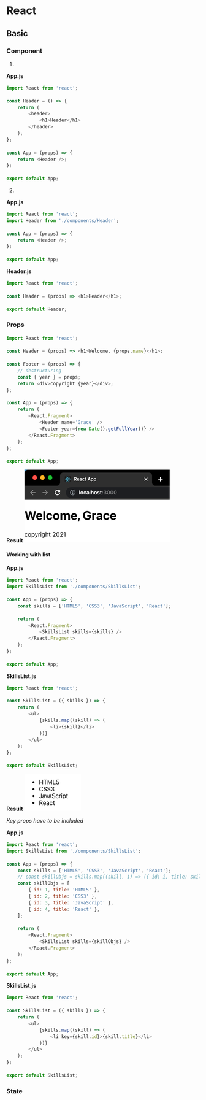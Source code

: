 # React

## Basic

### Component

1.

**App.js**

```javascript
import React from 'react';

const Header = () => {
	return (
		<header>
			<h1>Header</h1>
		</header>
	);
};

const App = (props) => {
	return <Header />;
};

export default App;
```

2.

**App.js**

```javascript
import React from 'react';
import Header from './components/Header';

const App = (props) => {
	return <Header />;
};

export default App;
```

**Header.js**

```javascript
import React from 'react';

const Header = (props) => <h1>Header</h1>;

export default Header;
```

### Props

```javascript
import React from 'react';

const Header = (props) => <h1>Welcome, {props.name}</h1>;

const Footer = (props) => {
	// destructuring
	const { year } = props;
	return <div>copyright {year}</div>;
};

const App = (props) => {
	return (
		<React.Fragment>
			<Header name='Grace' />
			<Footer year={new Date().getFullYear()} />
		</React.Fragment>
	);
};

export default App;
```

**Result**
![result](/src/assets/images/1.png)

#### Working with list

**App.js**

```javascript
import React from 'react';
import SkillsList from './components/SkillsList';

const App = (props) => {
	const skills = ['HTML5', 'CSS3', 'JavaScript', 'React'];

	return (
		<React.Fragment>
			<SkillsList skills={skills} />
		</React.Fragment>
	);
};

export default App;
```

**SkillsList.js**

```javascript
import React from 'react';

const SkillsList = ({ skills }) => {
	return (
		<ul>
			{skills.map((skill) => (
				<li>{skill}</li>
			))}
		</ul>
	);
};

export default SkillsList;
```

**Result**
![result](/src/assets/images/2.png)

_Key props have to be included_

**App.js**

```javascript
import React from 'react';
import SkillsList from './components/SkillsList';

const App = (props) => {
	const skills = ['HTML5', 'CSS3', 'JavaScript', 'React'];
	// const skillObjs = skills.map((skill, i) => ({ id: i, title: skill }));
	const skillObjs = [
		{ id: 1, title: 'HTML5' },
		{ id: 2, title: 'CSS3' },
		{ id: 3, title: 'JavaScript' },
		{ id: 4, title: 'React' },
	];

	return (
		<React.Fragment>
			<SkillsList skills={skillObjs} />
		</React.Fragment>
	);
};

export default App;
```

**SkillsList.js**

```javascript
import React from 'react';

const SkillsList = ({ skills }) => {
	return (
		<ul>
			{skills.map((skill) => (
				<li key={skill.id}>{skill.title}</li>
			))}
		</ul>
	);
};

export default SkillsList;
```

### State

